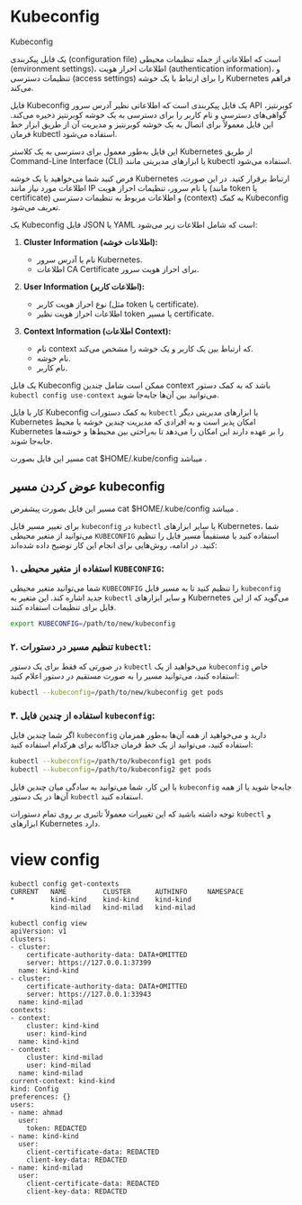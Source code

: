 # Kubeconfig

Kubeconfig

یک فایل پیکربندی (configuration file) است که اطلاعاتی از جمله تنظیمات محیطی (environment settings)، اطلاعات احراز هویت (authentication information)، و تنظیمات دسترسی (access settings) را برای ارتباط با یک خوشه Kubernetes فراهم می‌کند.

فایل Kubeconfig یک فایل پیکربندی است که اطلاعاتی نظیر آدرس سرور API کوبرنتیز، گواهی‌های دسترسی و نام کاربر را برای دسترسی به یک خوشه کوبرنتیز ذخیره می‌کند. این فایل معمولاً برای اتصال به یک خوشه کوبرنتیز و مدیریت آن از طریق ابزار خط فرمان kubectl استفاده می‌شود.


این فایل به‌طور معمول برای دسترسی به یک کلاستر Kubernetes از طریق Command-Line Interface (CLI) یا ابزارهای مدیریتی مانند kubectl استفاده می‌شود.

فرض کنید شما می‌خواهید با یک خوشه Kubernetes ارتباط برقرار کنید. در این صورت، اطلاعات مورد نیاز مانند IP یا نام سرور، تنظیمات احراز هویت (مانند token یا certificate) و اطلاعات مربوط به تنظیمات دسترسی (context) به کمک Kubeconfig تعریف می‌شود.

یک Kubeconfig فایل JSON یا YAML است که شامل اطلاعات زیر می‌شود:

1. **Cluster Information (اطلاعات خوشه):**
   - نام یا آدرس سرور Kubernetes.
   - اطلاعات CA Certificate برای احراز هویت سرور.

2. **User Information (اطلاعات کاربر):**
   - نوع احراز هویت کاربر (مثل token یا certificate).
   - اطلاعات احراز هویت نظیر token یا مسیر certificate.

3. **Context Information (اطلاعات Context):**
   - نام context که ارتباط بین یک کاربر و یک خوشه را مشخص می‌کند.
   - نام خوشه.
   - نام کاربر.

یک فایل Kubeconfig ممکن است شامل چندین context باشد که به کمک دستور `kubectl config use-context` می‌توانید بین آن‌ها جابه‌جا شوید.

کار با فایل Kubeconfig به کمک دستورات `kubectl` یا ابزارهای مدیریتی دیگر Kubernetes امکان پذیر است و به افرادی که مدیریت چندین خوشه یا محیط Kubernetes را بر عهده دارند این امکان را می‌دهد تا به‌راحتی بین محیط‌ها و خوشه‌ها جابه‌جا شوند.

مسیر این فایل بصورت cat \$HOME/.kube/config میباشد .

## عوض کردن مسیر kubeconfig
مسیر این فایل بصورت پیشفرض cat $HOME/.kube/config میباشد .

برای تغییر مسیر فایل `kubeconfig` در `kubectl` یا سایر ابزارهای Kubernetes، شما می‌توانید از متغیر محیطی `KUBECONFIG` استفاده کنید یا مستقیماً مسیر فایل را تنظیم کنید. در ادامه، روش‌هایی برای انجام این کار توضیح داده شده‌اند:

### ۱. استفاده از متغیر محیطی `KUBECONFIG`:

شما می‌توانید متغیر محیطی `KUBECONFIG` را تنظیم کنید تا به مسیر فایل `kubeconfig` جدید اشاره کند. این متغیر به `kubectl` و سایر ابزارهای Kubernetes می‌گوید که از این فایل برای تنظیمات استفاده کنند.

```bash
export KUBECONFIG=/path/to/new/kubeconfig
```

### ۲. تنظیم مسیر در دستورات `kubectl`:

در صورتی که فقط برای یک دستور `kubectl` می‌خواهید از یک `kubeconfig` خاص استفاده کنید، می‌توانید مسیر را به صورت مستقیم در دستور اعلام کنید:

```bash
kubectl --kubeconfig=/path/to/new/kubeconfig get pods
```

### ۳. استفاده از چندین فایل `kubeconfig`:

اگر شما چندین فایل `kubeconfig` دارید و می‌خواهید از همه آن‌ها به‌طور همزمان استفاده کنید، می‌توانید از یک خط فرمان جداگانه برای هرکدام استفاده کنید:

```bash
kubectl --kubeconfig=/path/to/kubeconfig1 get pods
kubectl --kubeconfig=/path/to/kubeconfig2 get pods
```

با این کار، شما می‌توانید به سادگی میان چندین فایل `kubeconfig` جابه‌جا شوید یا از همه آن‌ها در یک دستور `kubectl` استفاده کنید.

توجه داشته باشید که این تغییرات معمولاً تاثیری بر روی تمام دستورات `kubectl` و ابزارهای Kubernetes دارد.

# view config
```
kubectl config get-contexts
CURRENT   NAME         CLUSTER      AUTHINFO     NAMESPACE
*         kind-kind    kind-kind    kind-kind
          kind-milad   kind-milad   kind-milad

kubectl config view
apiVersion: v1
clusters:
- cluster:
    certificate-authority-data: DATA+OMITTED
    server: https://127.0.0.1:37399
  name: kind-kind
- cluster:
    certificate-authority-data: DATA+OMITTED
    server: https://127.0.0.1:33943
  name: kind-milad
contexts:
- context:
    cluster: kind-kind
    user: kind-kind
  name: kind-kind
- context:
    cluster: kind-milad
    user: kind-milad
  name: kind-milad
current-context: kind-kind
kind: Config
preferences: {}
users:
- name: ahmad
  user:
    token: REDACTED
- name: kind-kind
  user:
    client-certificate-data: REDACTED
    client-key-data: REDACTED
- name: kind-milad
  user:
    client-certificate-data: REDACTED
    client-key-data: REDACTED

```
